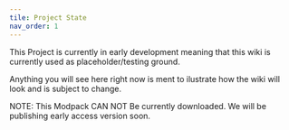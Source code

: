 ```yaml
---
tile: Project State
nav_order: 1
---
```


This Project is currently in early development meaning that this wiki is currently used as placeholder/testing ground.

Anything you will see here right now is ment to ilustrate how the wiki will look and is subject to change.


NOTE: This Modpack CAN NOT Be currently downloaded. We will be publishing early access version soon.
